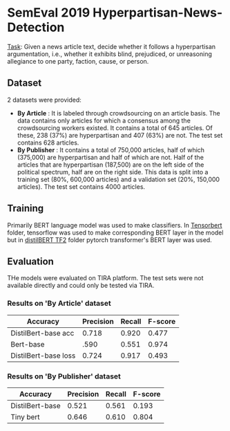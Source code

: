 # SemEval 2019 Hyperpartisan-News-Detection

[Task]: Given a news article text, decide whether it follows a hyperpartisan argumentation, i.e., whether it exhibits blind, prejudiced, or unreasoning allegiance to one party, faction, cause, or person.

## Dataset
2 datasets were provided:
* **By Article** : It is labeled through crowdsourcing on an article basis. The data contains only articles for which a consensus among the crowdsourcing workers existed. It contains a total of 645 articles. Of these, 238 (37%) are hyperpartisan and 407 (63%) are not. The test set contains 628 articles.
* **By Publisher** : It contains a total of 750,000 articles, half of which (375,000) are hyperpartisan and half of which are not. Half of the articles that are hyperpartisan (187,500) are on the left side of the political spectrum, half are on the right side. This data is split into a training set (80%, 600,000 articles) and a validation set (20%, 150,000 articles). The test set contains 4000 articles.
  
## Training
Primarily BERT language model was used to make classifiers.
In [Tensorbert] folder, tensorflow was used to make corresponding BERT layer in  the model but in [distilBERT TF2] folder pytorch transformer's BERT layer was used. 

## Evaluation
THe models were evaluated on TIRA platform. The test sets were not available directly and could only be tested via TIRA.

### Results on 'By Article' dataset
| Accuracy | Precision | Recall | F-score |
| ------ | ------ | ------ | ------ |
| DistilBert-base acc | 0.718 | 0.920 | 0.477 | 0.628 |
|Bert-base | .590  | 0.551 | 0.974 | 0.704 |
|DistilBert-base loss | 0.724  | 0.917 | 0.493 | 0.641 |

### Results on 'By Publisher' dataset
| Accuracy | Precision | Recall | F-score |
| ------ | ------ | ------ | ------ |
|DistilBert-base  | 0.521 | 0.561 | 0.193 | 0.287 |
|Tiny bert | 0.646 | 0.610 | 0.804 | 0.694 |





[Task]: <https://pan.webis.de/semeval19/semeval19-web/>
[Tensorbert]: <https://github.com/chaudhry1994harsh/NLP---Hyperpartisan-News-Detection/tree/master/TensorBert>
[distilBERT TF2]: <https://github.com/chaudhry1994harsh/NLP---Hyperpartisan-News-Detection/tree/master/distilBERT%20TF2>
